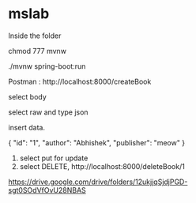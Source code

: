 # mslab

Inside the folder


chmod 777 mvnw


./mvnw spring-boot:run

Postman : http://localhost:8000/createBook


select body


select raw and type json


insert data.



{
  "id": "1",
  "author": "Abhishek",
  "publisher": "meow"
}


1. select put for update
2. select DELETE, http://localhost:8000/deleteBook/1


https://drive.google.com/drive/folders/12ukjjqSjdjPGD-sgt0SOdVfOvU28NBAS
